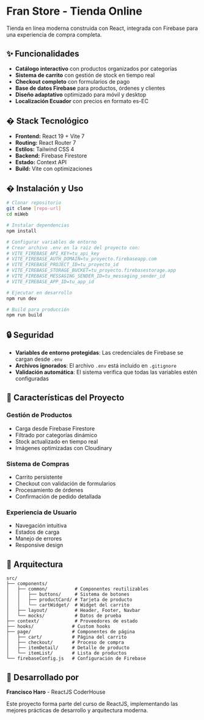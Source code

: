 # Fran Store - Tienda Online

Tienda en línea moderna construida con React, integrada con Firebase para una experiencia de compra completa.

## ✨ Funcionalidades

- **Catálogo interactivo** con productos organizados por categorías
- **Sistema de carrito** con gestión de stock en tiempo real
- **Checkout completo** con formularios de pago
- **Base de datos Firebase** para productos, órdenes y clientes
- **Diseño adaptativo** optimizado para móvil y desktop
- **Localización Ecuador** con precios en formato es-EC

## � Stack Tecnológico

- **Frontend:** React 19 + Vite 7
- **Routing:** React Router 7
- **Estilos:** Tailwind CSS 4
- **Backend:** Firebase Firestore
- **Estado:** Context API
- **Build:** Vite con optimizaciones

## � Instalación y Uso

```bash
# Clonar repositorio
git clone [repo-url]
cd miWeb

# Instalar dependencias
npm install

# Configurar variables de entorno
# Crear archivo .env en la raíz del proyecto con:
# VITE_FIREBASE_API_KEY=tu_api_key
# VITE_FIREBASE_AUTH_DOMAIN=tu_proyecto.firebaseapp.com
# VITE_FIREBASE_PROJECT_ID=tu_proyecto_id
# VITE_FIREBASE_STORAGE_BUCKET=tu_proyecto.firebasestorage.app
# VITE_FIREBASE_MESSAGING_SENDER_ID=tu_messaging_sender_id
# VITE_FIREBASE_APP_ID=tu_app_id

# Ejecutar en desarrollo
npm run dev

# Build para producción
npm run build
```

## 🔒 Seguridad

- **Variables de entorno protegidas**: Las credenciales de Firebase se cargan desde `.env`
- **Archivos ignorados**: El archivo `.env` está incluido en `.gitignore`
- **Validación automática**: El sistema verifica que todas las variables estén configuradas

## 📱 Características del Proyecto

### Gestión de Productos

- Carga desde Firebase Firestore
- Filtrado por categorías dinámico
- Stock actualizado en tiempo real
- Imágenes optimizadas con Cloudinary

### Sistema de Compras

- Carrito persistente
- Checkout con validación de formularios
- Procesamiento de órdenes
- Confirmación de pedido detallada

### Experiencia de Usuario

- Navegación intuitiva
- Estados de carga
- Manejo de errores
- Responsive design

## 📂 Arquitectura

```
src/
├── components/
│   ├── common/          # Componentes reutilizables
│   │   ├── buttons/     # Sistema de botones
│   │   ├── productCard/ # Tarjeta de producto
│   │   └── cartWidget/  # Widget del carrito
│   ├── layout/          # Header, Footer, Navbar
│   └── mocks/           # Datos de prueba
├── context/             # Proveedores de estado
├── hooks/              # Custom hooks
├── page/               # Componentes de página
│   ├── cart/           # Página del carrito
│   ├── checkout/       # Proceso de compra
│   ├── itemDetail/     # Detalle de producto
│   └── itemList/       # Lista de productos
└── firebaseConfig.js   # Configuración de Firebase
```

## 🌟 Desarrollado por

**Francisco Haro** - ReactJS CoderHouse

Este proyecto forma parte del curso de ReactJS, implementando las mejores prácticas de desarrollo y arquitectura moderna.

